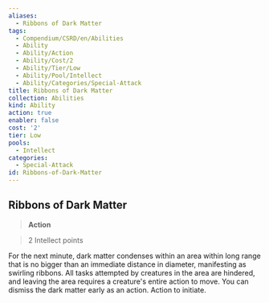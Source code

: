 ```yaml
---
aliases:
  - Ribbons of Dark Matter
tags:
  - Compendium/CSRD/en/Abilities
  - Ability
  - Ability/Action
  - Ability/Cost/2
  - Ability/Tier/Low
  - Ability/Pool/Intellect
  - Ability/Categories/Special-Attack
title: Ribbons of Dark Matter
collection: Abilities
kind: Ability
action: true
enabler: false
cost: '2'
tier: Low
pools:
  - Intellect
categories:
  - Special-Attack
id: Ribbons-of-Dark-Matter
---
```

## Ribbons of Dark Matter    
>**Action**    
>2 Intellect points  
    
For the next minute, dark matter condenses within an area within long range that is no bigger than an immediate distance in diameter, manifesting as swirling ribbons. All tasks attempted by creatures in the area are hindered, and leaving the area requires a creature's entire action to move. You can dismiss the dark matter early as an action. Action to initiate.
